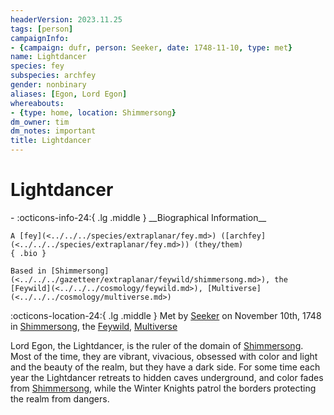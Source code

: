```yaml
---
headerVersion: 2023.11.25
tags: [person]
campaignInfo:
- {campaign: dufr, person: Seeker, date: 1748-11-10, type: met}
name: Lightdancer
species: fey
subspecies: archfey
gender: nonbinary
aliases: [Egon, Lord Egon]
whereabouts:
- {type: home, location: Shimmersong}
dm_owner: tim
dm_notes: important
title: Lightdancer
---
```

# Lightdancer
<div class="grid cards ext-narrow-margin ext-one-column" markdown>
- :octicons-info-24:{ .lg .middle } __Biographical Information__

    A [fey](<../../../species/extraplanar/fey.md>) ([archfey](<../../../species/extraplanar/fey.md>)) (they/them)  
    { .bio }

    Based in [Shimmersong](<../../../gazetteer/extraplanar/feywild/shimmersong.md>), the [Feywild](<../../../cosmology/feywild.md>), [Multiverse](<../../../cosmology/multiverse.md>)
</div>



:octicons-location-24:{ .lg .middle } Met by [Seeker](<../../pcs/dunmar-fellowship/seeker.md>) on November 10th, 1748 in [Shimmersong](<../../../gazetteer/extraplanar/feywild/shimmersong.md>), the [Feywild](<../../../cosmology/feywild.md>), [Multiverse](<../../../cosmology/multiverse.md>)  


Lord Egon, the Lightdancer, is the ruler of the domain of [Shimmersong](<../../../gazetteer/extraplanar/feywild/shimmersong.md>). Most of the time, they are vibrant, vivacious, obsessed with color and light and the beauty of the realm, but they have a dark side. For some time each year the Lightdancer retreats to hidden caves underground, and color fades from [Shimmersong](<../../../gazetteer/extraplanar/feywild/shimmersong.md>), while the Winter Knights patrol the borders protecting the realm from dangers.

